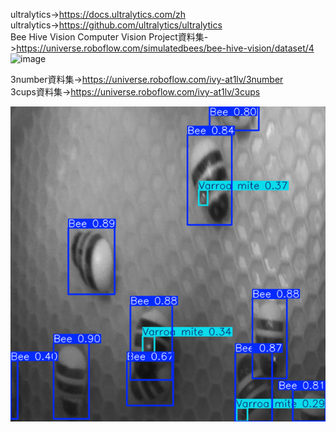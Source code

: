ultralytics->https://docs.ultralytics.com/zh  
ultralytics->https://github.com/ultralytics/ultralytics  
Bee Hive Vision Computer Vision Project資料集->https://universe.roboflow.com/simulatedbees/bee-hive-vision/dataset/4  
![image](/yolo11/myyolo11/demo.jpg)




3number資料集->https://universe.roboflow.com/ivy-at1lv/3number  
3cups資料集->https://universe.roboflow.com/ivy-at1lv/3cups  
  
![image](/yolo11/myyolo11/aaok.PNG)



